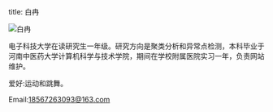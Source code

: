 title: 白冉![白冉](http://7xohr3.com1.z0.glb.clouddn.com/白冉.jpg)电子科技大学在读研究生一年级。研究方向是聚类分析和异常点检测，本科毕业于河南中医药大学计算机科学与技术学院，期间在学校附属医院实习一年，负责网站维护。

爱好:运动和跳舞。Email:<18567263093@163.com>